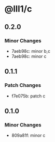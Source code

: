 # @lll1/c

## 0.2.0

### Minor Changes

- 7aeb98c: minor b,c
- 7aeb98c: minor c

## 0.1.1

### Patch Changes

- f7e075b: patch c

## 0.1.0

### Minor Changes

- 809a81f: minor c
